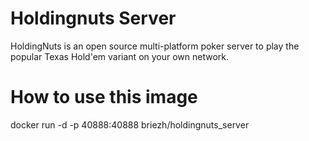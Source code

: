 # Holdingnuts Server

HoldingNuts is an open source multi-platform poker server to play the popular Texas Hold'em variant on your own network.


# How to use this image

docker run -d -p 40888:40888 briezh/holdingnuts_server

